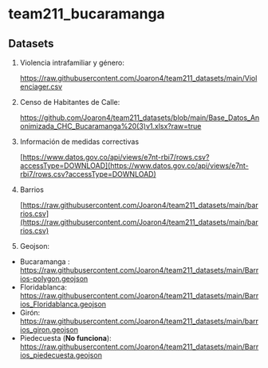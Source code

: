 # team211_bucaramanga

## Datasets

1. Violencia intrafamiliar y  género:

      https://raw.githubusercontent.com/Joaron4/team211_datasets/main/Violenciager.csv

2. Censo de Habitantes de Calle:

      https://github.com/Joaron4/team211_datasets/blob/main/Base_Datos_Anonimizada_CHC_Bucaramanga%20(3)v1.xlsx?raw=true

3. Información de medidas correctivas

      [https://www.datos.gov.co/api/views/e7nt-rbi7/rows.csv?accessType=DOWNLOAD](https://www.datos.gov.co/api/views/e7nt-rbi7/rows.csv?accessType=DOWNLOAD)
      
4. Barrios 

      [https://raw.githubusercontent.com/Joaron4/team211_datasets/main/barrios.csv](https://raw.githubusercontent.com/Joaron4/team211_datasets/main/barrios.csv)

5. Geojson:

 - Bucaramanga : https://raw.githubusercontent.com/Joaron4/team211_datasets/main/Barrios-polygon.geojson
 - Floridablanca: https://raw.githubusercontent.com/Joaron4/team211_datasets/main/Barrios_Floridablanca.geojson
 - Girón: https://raw.githubusercontent.com/Joaron4/team211_datasets/main/barrios_giron.geojson
 - Piedecuesta (**No funciona**): https://raw.githubusercontent.com/Joaron4/team211_datasets/main/Barrios_piedecuesta.geojson
